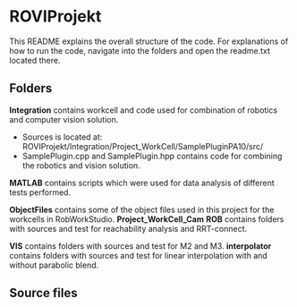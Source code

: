 # ROVIProjekt
This README explains the overall structure of the code.
For explanations of how to run the code, navigate into the folders and open the readme.txt located there.

## Folders
<b>Integration</b> contains workcell and code used for combination of robotics and computer vision solution.
- Sources is located at: ROVIProjekt/Integration/Project_WorkCell/SamplePluginPA10/src/
- SamplePlugin.cpp and SamplePlugin.hpp contains code for combining the robotics and vision solution.

<b>MATLAB</b> contains scripts which were used for data analysis of different tests performed.

<b>ObjectFiles</b> contains some of the object files used in this project for the workcells in RobWorkStudio.
<b>Project_WorkCell_Cam</b>
<b>ROB</b> contains folders with sources and test for reachability analysis and RRT-connect.

<b>VIS</b> contains folders with sources and test for M2 and M3.
<b>interpolator</b> contains folders with sources and test for linear interpolation with and without parabolic blend.


## Source files

